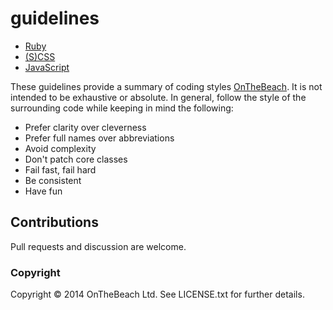 # guidelines

* [Ruby](/ruby.rb)
* [(S)CSS](/scss.md)
* [JavaScript](/javascript.md)

These guidelines provide a summary of coding styles [OnTheBeach](https://www.onthebeach.co.uk). It is not intended to be exhaustive or absolute.  In general, follow the style of the surrounding code while keeping in mind the following:

* Prefer clarity over cleverness
* Prefer full names over abbreviations
* Avoid complexity
* Don't patch core classes
* Fail fast, fail hard
* Be consistent
* Have fun

## Contributions

Pull requests and discussion are welcome.

### Copyright

Copyright &copy; 2014 OnTheBeach Ltd. See LICENSE.txt for
further details.
